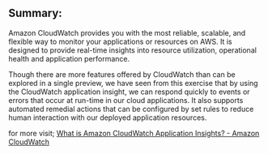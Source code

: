 ## ﻿Summary:
 
Amazon CloudWatch provides you with the most reliable, scalable, and flexible way to monitor your applications or resources on AWS. It is designed to provide real-time insights into resource utilization, operational health and application performance.

Though there are more features offered by CloudWatch than can be explored in a single preview, we have seen from this exercise that by using the CloudWatch application insight, we can respond quickly to events or errors that occur at run-time in our cloud applications. It also supports automated remedial actions that can be configured by set rules to reduce human interaction with our deployed application resources.


for more visit; [What is Amazon CloudWatch Application Insights? - Amazon CloudWatch](https://docs.aws.amazon.com/AmazonCloudWatch/latest/monitoring/appinsights-what-is.html)


